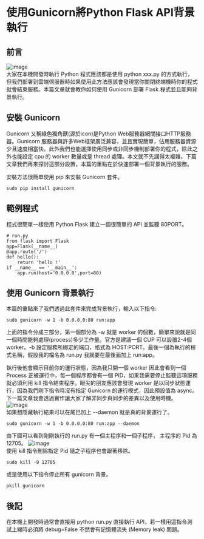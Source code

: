 #  使用Gunicorn將Python Flask API背景執行

## 前言
![image](https://github.com/gary97129/Gunicorn/assets/79617638/73fd57a6-ba4b-4fa5-b039-ce982261231d)  
大家在本機開發時執行 Python 程式應該都是使用 python xxx.py 的方式執行，但我們部署到雲端伺服器時如果使用此方法應該會發現當你關閉終端機時你的程式就會結束服務。本篇文章就會教你如何使用 Gunicorn 部署 Flask 程式並且能夠背景執行。

## 安裝 Gunicorn
Gunicorn 又稱綠色獨角獸(源於icon)是Python Web服務器網關接口HTTP服務器。Gunicorn 服務器與許多Web框架廣泛兼容，並且實現簡單，佔用服務器資源少且速度相當快。此外我們也能選擇使用同步或非同步機制部署你的程式，除此之外也能設定 cpu 的 worker 數量或是 thread 處理。本文就不先講得太複雜，下篇文章我們再來探討這部分設置，本篇的重點在於快速部署一個背景執行的服務。

安裝方法很簡單使用 pip 來安裝 Gunicorn 套件。
```
sudo pip install gunicorn
```

## 範例程式
程式很簡單一樣使用 Python Flask 建立一個很簡單的 API 並監聽 80PORT。
```
# run.py
from flask import Flask
app=Flask(__name__)
@app.route('/')
def hello():
    return 'hello !'
if __name__ == '__main__':
    app.run(host='0.0.0.0',port=80)
```

## 使用 Gunicorn 背景執行
本篇的重點來了我們透過此套件來完成背景執行，輸入以下指令:
```
sudo gunicorn -w 1 -b 0.0.0.0:80 run:app
```
上面的指令分成三部分，第一個部分為 -w 就是 worker 的個數，簡單來說就是同一個時間能夠處理(process)多少工作量。官方是建議一個 CUP 可以設置2-4個 worker。-b 設定服務所綁定的端口，格式為 HOST:PORT。最後一個為執行的程式名稱，假設我的檔名為 run.py 我就要在最後面加上 run:app。

執行後他會顯示目前你的運行狀態，因為我只開一個 worker 因此會看到一個 Process 正被運行中，每一個程序都會有一個 PID，如果我需要停止監聽這項服務就必須利用 kill 指令結束程序。眼尖的朋友應該會發現 worker 是以同步狀態運行，因為我們剛下指令時沒有指定 Gunicorn 的運行模式，因此預設值為 async。下一篇文章我會透過實作讓大家了解非同步與同步的差異以及使用時機。
![image](https://github.com/gary97129/Gunicorn/assets/79617638/4c827fd7-857e-4541-9680-db5f87bbaed2)  
如果想隱藏執行結果可以在尾巴加上 --daemon 就是真的背景運行了。
```
sudo gunicorn -w 1 -b 0.0.0.0:80 run:app --daemon
```
由下圖可以看到剛剛執行的 run.py 有一個主程序和一個子程序， 主程序的 Pid 為 12705。 
![image](https://github.com/gary97129/Gunicorn/assets/79617638/482bf0d6-f39c-468a-92b8-4c0ecfae9dce)  
使用 kill 指令刪除指定 Pid 隨之子程序也會跟著移除。
```
sudo kill -9 12705
```
或是使用以下指令停止所有 gunicorn 背景。
```
pkill gunicorn
```
## 後記
在本機上開發時通常會直接用 python run.py 直接執行 API，若一樣用這指令測試上線時必須將 debug=False 不然會有記憶體流失 (Memory leak) 問題。
